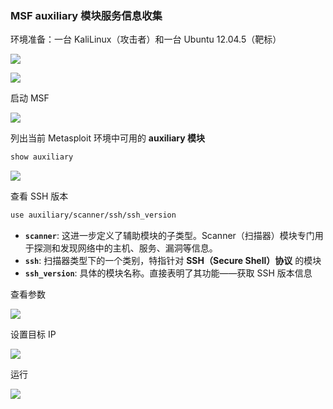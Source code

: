 ### MSF auxiliary 模块服务信息收集

环境准备：一台 KaliLinux（攻击者）和一台 Ubuntu 12.04.5（靶标）

![](https://pic1.imgdb.cn/item/68bf548958cb8da5c88af39e.png)

![](https://pic1.imgdb.cn/item/68bf54b358cb8da5c88af3bc.png)

启动 MSF

![](https://pic1.imgdb.cn/item/68cac8d3c5157e1a8812f53b.png)

列出当前 Metasploit 环境中可用的 **auxiliary 模块**

```sh
show auxiliary
```

![](https://pic1.imgdb.cn/item/68cac91cc5157e1a8812f571.png)

查看 SSH 版本

```sh
use auxiliary/scanner/ssh/ssh_version
```

- **`scanner`**: 这进一步定义了辅助模块的子类型。Scanner（扫描器）模块专门用于探测和发现网络中的主机、服务、漏洞等信息。
- **`ssh`**: 扫描器类型下的一个类别，特指针对 **SSH（Secure Shell）协议** 的模块
- **`ssh_version`**: 具体的模块名称。直接表明了其功能——获取 SSH 版本信息

查看参数

![](https://pic1.imgdb.cn/item/68cb4e50c5157e1a881394c5.png)

设置目标 IP

![](https://pic1.imgdb.cn/item/68cb4e98c5157e1a88139504.png)

运行

![](https://pic1.imgdb.cn/item/68cb4ebac5157e1a88139510.png)